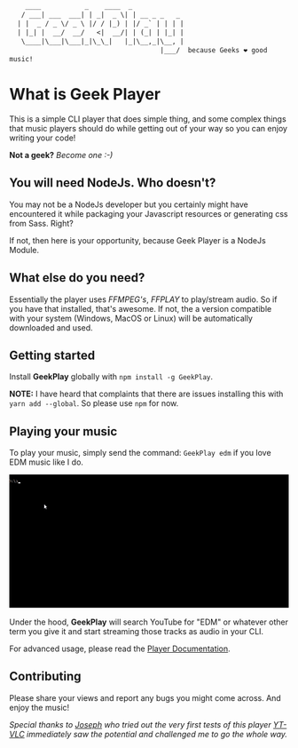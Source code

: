 
```
    ____           _    ____  _
   / ___| ___  ___| | _|  _ \| | __ _ _   _
  | |  _ / _ \/ _ \ |/ / |_) | |/ _` | | | |
  | |_| |  __/  __/   <|  __/| | (_| | |_| |
   \____|\___|\___|_|\_\_|   |_|\__,_|\__, |
                                      |___/  because Geeks ❤ good music!

```


# What is Geek Player
This is a simple CLI player that does simple thing, and some complex things that music players should do while getting out of your way so you can enjoy writing your code!

**Not a geek?** *Become one :-)*

## You will need NodeJs. Who doesn't?
You may not be a NodeJs developer but you certainly might have encountered it while packaging your Javascript resources or generating css from Sass. Right?

If not, then here is your opportunity, because Geek Player is a NodeJs Module.

## What else do you need?
Essentially the player uses *FFMPEG's*, *FFPLAY* to play/stream audio. So if you have that installed, that's awesome. If not, the a version compatible with your system (Windows, MacOS or Linux) will be automatically downloaded and used.

## Getting started
Install **GeekPlay** globally with ```npm install -g GeekPlay```.

**NOTE:** I have heard that complaints that there are issues installing this with  ```yarn add --global```. So please use ```npm``` for now.

## Playing your music

To play your music, simply send the command: ```GeekPlay edm``` if you love EDM music like I do.

![Sample Animation](https://github.com/mugendi/geek-play/raw/master/docs/assets/animation.gif)

Under the hood, **GeekPlay** will search YouTube for "EDM" or whatever other term you give it and start streaming those tracks as audio in your CLI.

For advanced usage, please read the [Player Documentation](./docs/player.md).



## Contributing
Please share your views and report any bugs you might come across. And enjoy the music!

*Special thanks to [Joseph](https://github.com/joseph-n) who tried out the very first tests of this player [YT-VLC](https://www.npmjs.com/package/yt-vlc) immediately saw the potential and challenged me to go the whole way.*